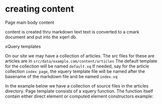 # creating content

Page main body content

 content is created thru markdown text
 text is converted to a cmark document and put into the xqerl db.

xQuery templates

On our site we may have a collection of articles.
The src files for these are articles are in `src/data/example.com/content/articles`
The default template for the collection will be named `default.xq`
If needed, say for the article collection `index page`, the xquery template file will be named 
after the basename of the markdown file and be named `index.xq`

In the example below we have a collection of source files in the articles directory.
Page template consists of a xquery function.
The function itself contain either direct element or computed element constructors
example: 

